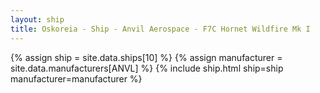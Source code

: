 ```yaml
---
layout: ship
title: Oskoreia - Ship - Anvil Aerospace - F7C Hornet Wildfire Mk I
---
```

{% assign ship = site.data.ships[10] %}
{% assign manufacturer = site.data.manufacturers[ANVL] %}
{% include ship.html ship=ship manufacturer=manufacturer %}
